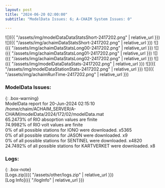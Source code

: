```yaml
---
layout: post
title: "2024-06-20 02:00:00"
subtitle: "ModelData Issues: 6; A-CHAIM System Issues: 0"

---
```


![]({{ "/assets/img/modelDataDataStatsShort-2417202.png" | relative_url }})
![]({{ "/assets/img/achaimDataStatsShort-2417202.png" | relative_url }})
![]({{ "/assets/img/achaimDataStatsLong00-2417202.png" | relative_url }})
![]({{ "/assets/img/achaimDataStatsLong01-2417202.png" | relative_url }})
![]({{ "/assets/img/achaimDataStatsLong02-2417202.png" | relative_url }})
![]({{ "/assets/img/modelDataDataStats-2417202.png" | relative_url }})
![]({{ "/assets/img/modelDataStationStats-2417202.png" | relative_url }})
![]({{ "/assets/img/achaimRunTime-2417202.png" | relative_url }})


### ModelData Issues:  
  
{: .box-warning}  
 ModelData report for 20-Jun-2024 02:15:10   
 /home/chaim/ACHAIM_SERVER/A-CHAIM/modelData/2024/172/02/modelData.mat   
 65.2473% of RIO absoprtion values are finite   
 74.9982% of RIO volt values are finite   
 0% of all possible stations for IONO were downloaded. x5365   
 0% of all possible stations for JASON were downloaded. x9   
 0% of all possible stations for SENTINEL were downloaded. x4820   
 24.7492% of all possible stations for KARTVERKET were downloaded. x8   
  


### Logs:  
  
{: .box-note}  
[Logs.zip]({{ "/assets/other/logs.zip" | relative_url }})  
[Log Info]({{ "/logInfo" | relative_url }})  
